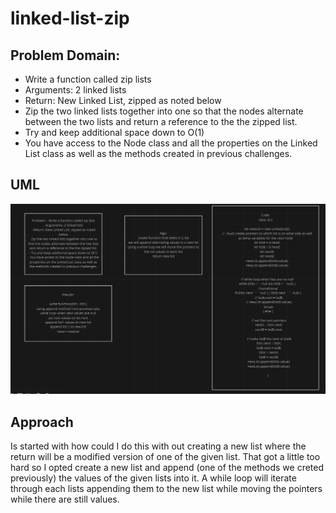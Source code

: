 # linked-list-zip

## Problem Domain:

- Write a function called zip lists
- Arguments: 2 linked lists
- Return: New Linked List, zipped as noted below
- Zip the two linked lists together into one so that the nodes alternate between the two lists and return a reference to the the zipped list.
- Try and keep additional space down to O(1)
- You have access to the Node class and all the properties on the Linked List class as well as the methods created in previous challenges.

## UML

![uml](cc8.PNG)

## Approach

Is started with how could I do this with out creating a new list where the return will be a modified version of one of the given list. That got a little too hard so I opted create a new list and append (one of the methods we creted previously) the values of the given lists into it. A while loop will iterate through each lists appending them to the new list while moving the pointers while there are still values. 
